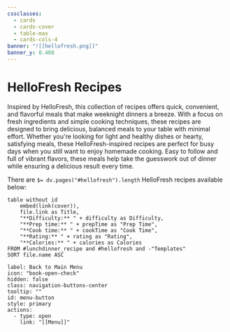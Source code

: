 ```yaml
---
cssclasses:
  - cards
  - cards-cover
  - table-max
  - cards-cols-4
banner: "![[hellofresh.png]]"
banner_y: 0.408
---
```

# HelloFresh Recipes

Inspired by HelloFresh, this collection of recipes offers quick, convenient, and flavorful meals that make weeknight dinners a breeze. With a focus on fresh ingredients and simple cooking techniques, these recipes are designed to bring delicious, balanced meals to your table with minimal effort. Whether you're looking for light and healthy dishes or hearty, satisfying meals, these HelloFresh-inspired recipes are perfect for busy days when you still want to enjoy homemade cooking. Easy to follow and full of vibrant flavors, these meals help take the guesswork out of dinner while ensuring a delicious result every time.

There are `$= dv.pages("#hellofresh").length` HelloFresh recipes available below:
```dataview
table without id
	embed(link(cover)),
	file.link as Title,
	"**Difficulty:** " + difficulty as Difficulty,
	"**Prep time:** " + prepTime as "Prep Time",
	"**Cook time:** " + cookTime as "Cook Time",
	"**Rating:** " + rating as "Rating",
	"**Calories:** " + calories as Calories
FROM #lunchdinner_recipe and #hellofresh and -"Templates"
SORT file.name ASC
```




```meta-bind-button
label: Back to Main Menu
icon: "book-open-check"
hidden: false
class: navigation-buttons-center
tooltip: ""
id: menu-button
style: primary
actions:
  - type: open
    link: "[[Menu]]"

```
 
